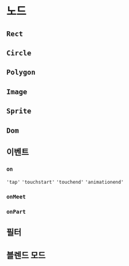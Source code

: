 # 노드
## `Rect`
## `Circle`
## `Polygon`
## `Image`
## `Sprite`
## `Dom`

## 이벤트
### `on`
`'tap'`
`'touchstart'`
`'touchend'`
`'animationend'`

### `onMeet`
### `onPart`

## 필터

## 블렌드 모드